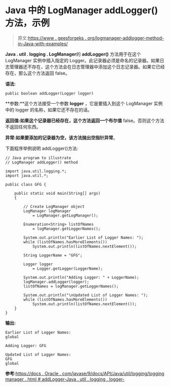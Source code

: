 # Java 中的 LogManager addLogger()方法，示例

> 原文:[https://www . geesforgeks . org/logmanager-addlogger-method-in-Java-with-examples/](https://www.geeksforgeeks.org/logmanager-addlogger-method-in-java-with-examples/)

**Java . util . logging . LogManager**的 **addLogger()** 方法用于在这个 LogManager 实例中插入指定的 Logger。此记录器必须是命名的记录器。如果日志管理器还不存在，这个方法会在日志管理器中添加这个日志记录器。如果它已经存在，那么这个方法返回 false。

**语法:**

```
public boolean addLogger(Logger logger)

```

**参数:**这个方法接受一个参数 **logger** ，它是要插入到这个 LogManager 实例中的 logger 的名称，如果它还不存在的话。

**返回值:**如果这个记录器已经存在，这个方法返回一个**布尔值** false。否则这个方法不返回任何东西。

**异常:**如果要添加的记录器为空，该方法抛出**空指针异常**。

下面程序举例说明 addLogger()方法:

```
// Java program to illustrate
// LogManager addLogger() method

import java.util.logging.*;
import java.util.*;

public class GFG {

    public static void main(String[] args)
    {

        // Create LogManager object
        LogManager logManager
            = LogManager.getLogManager();

        Enumeration<String> listOfNames
            = logManager.getLoggerNames();

        System.out.println("Earlier List of Logger Names: ");
        while (listOfNames.hasMoreElements())
            System.out.println(listOfNames.nextElement());

        String LoggerName = "GFG";

        Logger logger
            = Logger.getLogger(LoggerName);

        System.out.println("Adding Logger: " + LoggerName);
        logManager.addLogger(logger);
        listOfNames = logManager.getLoggerNames();

        System.out.println("\nUpdated List of Logger Names: ");
        while (listOfNames.hasMoreElements())
            System.out.println(listOfNames.nextElement());
    }
}
```

**输出:**

```
Earlier List of Logger Names: 
global

Adding Logger: GFG

Updated List of Logger Names: 
GFG
global

```

**参考:**[https://docs . Oracle . com/javase/9/docs/API/Java/util/logging/logging manager . html # addLogger-Java . util . logging . logger-](https://docs.oracle.com/javase/9/docs/api/java/util/logging/LogManager.html#addLogger-java.util.logging.Logger-)